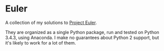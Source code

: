 # Euler
A collection of my solutions to [Project Euler](https://projecteuler.net/).

They are organized as a single Python package, run and tested on Python 3.4.3, using Anaconda.
I make no guarantees about Python 2 support, but it's likely to work for a lot of them.
